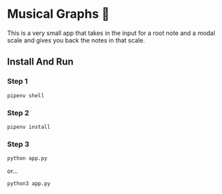 # Musical Graphs 🎵

This is a very small app that takes in the input
for a root note and a modal scale and gives you
back the notes in that scale.

## Install And Run

### Step 1

`pipenv shell`

### Step 2

`pipenv install`

### Step 3

`python app.py`

or...

`python3 app.py`
